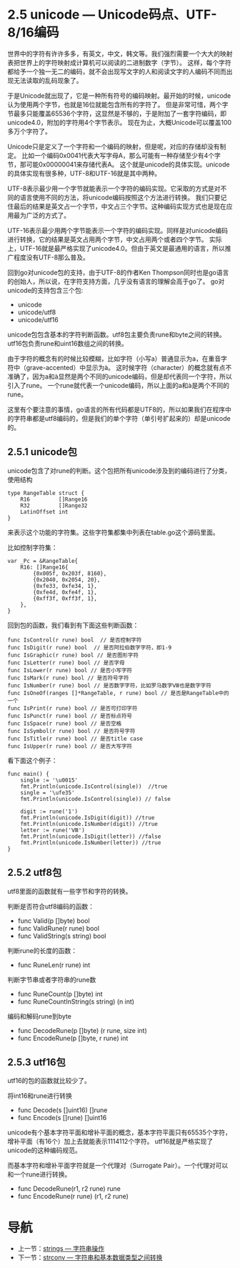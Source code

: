 # 2.5 unicode — Unicode码点、UTF-8/16编码 #

世界中的字符有许许多多，有英文，中文，韩文等。我们强烈需要一个大大的映射表把世界上的字符映射成计算机可以阅读的二进制数字（字节）。
这样，每个字符都给予一个独一无二的编码，就不会出现写文字的人和阅读文字的人编码不同而出现无法读取的乱码现象了。

于是Unicode就出现了，它是一种所有符号的编码映射。最开始的时候，unicode认为使用两个字节，也就是16位就能包含所有的字符了。
但是非常可惜，两个字节最多只能覆盖65536个字符，这显然是不够的，于是附加了一套字符编码，即unicode4.0，附加的字符用4个字节表示。
现在为止，大概Unicode可以覆盖100多万个字符了。

Unicode只是定义了一个字符和一个编码的映射，但是呢，对应的存储却没有制定。
比如一个编码0x0041代表大写字母A，那么可能有一种存储至少有4个字节，那可能0x00000041来存储代表A。
这个就是unicode的具体实现。unicode的具体实现有很多种，UTF-8和UTF-16就是其中两种。

UTF-8表示最少用一个字节就能表示一个字符的编码实现。它采取的方式是对不同的语言使用不同的方法，将unicode编码按照这个方法进行转换。
我们只要记住最后的结果是英文占一个字节，中文占三个字节。这种编码实现方式也是现在应用最为广泛的方式了。

UTF-16表示最少用两个字节能表示一个字符的编码实现。同样是对unicode编码进行转换，它的结果是英文占用两个字节，中文占用两个或者四个字节。
实际上，UTF-16就是最严格实现了unicode4.0。但由于英文是最通用的语言，所以推广程度没有UTF-8那么普及。

回到go对unicode包的支持，由于UTF-8的作者Ken Thompson同时也是go语言的创始人，所以说，在字符支持方面，几乎没有语言的理解会高于go了。
go对unicode的支持包含三个包:

* unicode
* unicode/utf8
* unicode/utf16

unicode包包含基本的字符判断函数。utf8包主要负责rune和byte之间的转换。utf16包负责rune和uint16数组之间的转换。

由于字符的概念有的时候比较模糊，比如字符（小写a）普通显示为a，在重音字符中（grave-accented）中显示为à。
这时候字符（character）的概念就有点不准确了，因为a和à显然是两个不同的unicode编码，但是却代表同一个字符，所以引入了rune。
一个rune就代表一个unicode编码，所以上面的a和à是两个不同的rune。

这里有个要注意的事情，go语言的所有代码都是UTF8的，所以如果我们在程序中的字符串都是utf8编码的，但是我们的单个字符（单引号扩起来的）却是unicode的。

## 2.5.1 unicode包 ##

unicode包含了对rune的判断。这个包把所有unicode涉及到的编码进行了分类，使用结构

```golang
type RangeTable struct {
	R16         []Range16
	R32         []Range32
	LatinOffset int
}
```
来表示这个功能的字符集。这些字符集都集中列表在table.go这个源码里面。

比如控制字符集：

```golang
var _Pc = &RangeTable{
	R16: []Range16{
		{0x005f, 0x203f, 8160},
		{0x2040, 0x2054, 20},
		{0xfe33, 0xfe34, 1},
		{0xfe4d, 0xfe4f, 1},
		{0xff3f, 0xff3f, 1},
	},
}
```

回到包的函数，我们看到有下面这些判断函数：

```
func IsControl(r rune) bool  // 是否控制字符
func IsDigit(r rune) bool  // 是否阿拉伯数字字符，即1-9
func IsGraphic(r rune) bool // 是否图形字符
func IsLetter(r rune) bool // 是否字母
func IsLower(r rune) bool // 是否小写字符
func IsMark(r rune) bool // 是否符号字符
func IsNumber(r rune) bool // 是否数字字符，比如罗马数字Ⅷ也是数字字符
func IsOneOf(ranges []*RangeTable, r rune) bool // 是否是RangeTable中的一个
func IsPrint(r rune) bool // 是否可打印字符
func IsPunct(r rune) bool // 是否标点符号
func IsSpace(r rune) bool // 是否空格
func IsSymbol(r rune) bool // 是否符号字符
func IsTitle(r rune) bool // 是否title case
func IsUpper(r rune) bool // 是否大写字符
```

看下面这个例子：

```golang
func main() {
	single := '\u0015'
	fmt.Println(unicode.IsControl(single))  //true
	single = '\ufe35'
	fmt.Println(unicode.IsControl(single)) // false

	digit := rune('1')
	fmt.Println(unicode.IsDigit(digit)) //true
	fmt.Println(unicode.IsNumber(digit)) //true
	letter := rune('Ⅷ')
	fmt.Println(unicode.IsDigit(letter)) //false
	fmt.Println(unicode.IsNumber(letter)) //true
}
```

## 2.5.2 utf8包 ##

utf8里面的函数就有一些字节和字符的转换。

判断是否符合utf8编码的函数：
* func Valid(p []byte) bool
* func ValidRune(r rune) bool
* func ValidString(s string) bool

判断rune的长度的函数：
* func RuneLen(r rune) int

判断字节串或者字符串的rune数
* func RuneCount(p []byte) int
* func RuneCountInString(s string) (n int)

编码和解码rune到byte
* func DecodeRune(p []byte) (r rune, size int)
* func EncodeRune(p []byte, r rune) int

## 2.5.3 utf16包 ##

utf16的包的函数就比较少了。

将int16和rune进行转换
* func Decode(s []uint16) []rune
* func Encode(s []rune) []uint16

unicode有个基本字符平面和增补平面的概念，基本字符平面只有65535个字符，增补平面（有16个）加上去就能表示1114112个字符。
utf16就是严格实现了unicode的这种编码规范。

而基本字符和增补平面字符就是一个代理对（Surrogate Pair）。一个代理对可以和一个rune进行转换。

* func DecodeRune(r1, r2 rune) rune
* func EncodeRune(r rune) (r1, r2 rune)

# 导航 #

- 上一节：[strings — 字符串操作](02.1.md)
- 下一节：[strconv — 字符串和基本数据类型之间转换](02.3.md)
